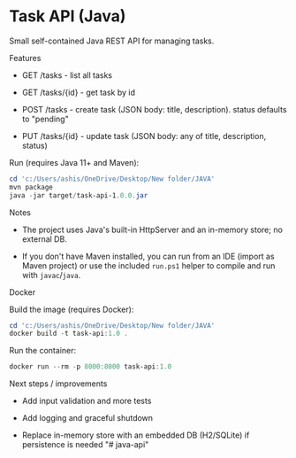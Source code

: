 # Task API (Java)

Small self-contained Java REST API for managing tasks.

Features

- GET /tasks - list all tasks

- GET /tasks/{id} - get task by id

- POST /tasks - create task (JSON body: title, description). status defaults to "pending"

- PUT /tasks/{id} - update task (JSON body: any of title, description, status)

Run (requires Java 11+ and Maven):

```powershell
cd 'c:/Users/ashis/OneDrive/Desktop/New folder/JAVA'
mvn package
java -jar target/task-api-1.0.0.jar
```

Notes

- The project uses Java's built-in HttpServer and an in-memory store; no external DB.

- If you don't have Maven installed, you can run from an IDE (import as Maven project) or use the included `run.ps1` helper to compile and run with `javac`/`java`.

Docker

Build the image (requires Docker):

```powershell
cd 'c:/Users/ashis/OneDrive/Desktop/New folder/JAVA'
docker build -t task-api:1.0 .
```

Run the container:

```powershell
docker run --rm -p 8000:8000 task-api:1.0
```

Next steps / improvements

- Add input validation and more tests

- Add logging and graceful shutdown

- Replace in-memory store with an embedded DB (H2/SQLite) if persistence is needed
"# java-api" 

